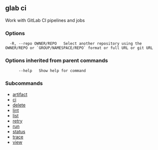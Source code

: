 ## glab ci

Work with GitLab CI pipelines and jobs

### Options

```
  -R, --repo OWNER/REPO   Select another repository using the OWNER/REPO or `GROUP/NAMESPACE/REPO` format or full URL or git URL
```

### Options inherited from parent commands

```
      --help   Show help for command
```

### Subcommands

- [artifact](artifact.md)
- [ci](ci.md)
- [delete](delete.md)
- [lint](lint.md)
- [list](list.md)
- [retry](retry.md)
- [run](run.md)
- [status](status.md)
- [trace](trace.md)
- [view](view.md)

